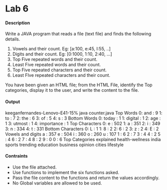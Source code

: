 
# Lab 6

#### Description


Write a JAVA program that reads a file (text file) and finds the following details.  

1.  Vowels and their count. Eg: [a:100, e:45, I:55, ..]
2.  Digits and their count. Eg: [0:1000, 1:10, 2:40, ...]
3.  Top Five repeated words and their count.
4.  Least Five repeated words and their count.
5.  Top Five repeated characters and their count.
6.  Least FIve repeated characters and their count.

You have been given an HTML file; from the HTML File, identify the Top categories, display it to the user, and write the content to the file.
#### Output


keeganfernandes-Lenovo-E41-15% java counter.java
Top Words
0: and : 9
1: to : 7
2: the : 6
3: of : 5
4: s : 3
Bottom Words
0: today : 1
1: digital : 1
2: age : 1
3: utmost : 1
4: importance : 1
Top Characters
0: e : 502
1: a : 351
2: i : 349
3: n : 334
4: t : 331
Bottom Characters
0: L : 1
1: 8 : 2
2: 6 : 2
3: z : 2
4: E : 2
Vowels and digits
a : 357
e : 504
i : 360
o : 260
u : 107
1 : 6
2 : 7
3 : 4
4 : 2
5 : 4
6 : 2
7 : 4
8 : 2
9 : 0
0 : 6
Top Categories
explained
health-wellness
india
sports
trending
education
business
opinion
cities
lifestyle


#### Contraints


-   Use the file attached.
-   Use functions to implement the six functions asked.
-   Pass the file content to the functions and return the values accordingly.
-   No Global variables are allowed to be used.


